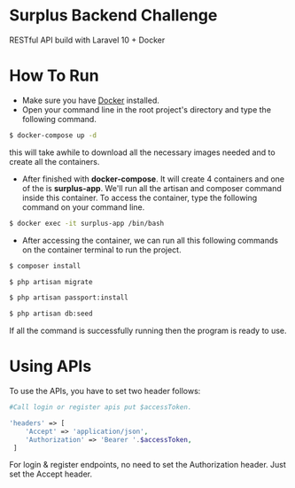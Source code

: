 
# Surplus Backend Challenge

RESTful API build with Laravel 10 + Docker


# How To Run
- Make sure you have [Docker](https://www.docker.com/) installed.
- Open your command line in the root project's directory and type the following command.

```sh
$ docker-compose up -d
```
this will take awhile to download all the necessary images needed and to create all the containers.

- After finished with **docker-compose**. It will create 4 containers and one of the is **surplus-app**. We'll run all the artisan and composer command inside this container. To access the container, type the following command on your command line.
```sh
$ docker exec -it surplus-app /bin/bash
```
- After accessing the container, we can run all this following commands on the container terminal to run the project.

```sh
$ composer install
```
```sh
$ php artisan migrate
```
```sh
$ php artisan passport:install
```
```sh
$ php artisan db:seed
```
If all the command is successfully running then the program is ready to use.

# Using APIs

To use the APIs, you have to set two header follows:
```php
#Call login or register apis put $accessToken. 

'headers' => [
    'Accept' => 'application/json',
    'Authorization' => 'Bearer '.$accessToken,
 ] 
```
For login & register endpoints, no need to set the Authorization header. Just set the Accept header.

